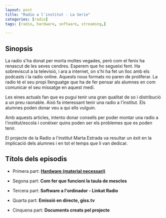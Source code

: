 ```yaml
---
layout: post
title: "Radio a l'institut - La Serie"
categories: [radio]
tags: [radio, hardware, software, streaming,]

---
```


## Sinopsis

La radio s'ha donat per morta moltes vegades, però com el fenix ha renascut de les seves cendres. Esperem que ho segueixi fent. Ha sobreviscut a la televisió, i ara a internet, on s'hi ha fet un lloc amb els podcasts i  la radio online. Aquests nous formats no paren de proliferar. La radio té el seu propi llenguatge que ha de fer pensar als alumnes en com comunicar el seu missatge en aquest medi.

Les eines actuals fan que es pugui tenir una gran qualitat de so i distribució a un preu raonable. Això fa interessant tenir una radio a l'institut. Els alumnes poden donar veu a qui ells vulguin.

Amb aquests articles, intento donar consells per poder montar una radio a l'institut/escola i conèixer quins poden ser els problemes que es poden tenir.

El projecte de la Radio a l'institut Marta Estrada va resultar un èxit en la implicació dels alumnes i en tot el temps que li van dedicar.

## Títols dels episodis

* Primera part: [**Hardware (material necessari)**](/blog/2019/08/06/Radioinstitut-Hardware)

* Segona part: **Com fer que funcioni la taula de mescles**

* Tercera part: **Software a l'ordinador - Linkat Radio**

* Quarta part: **Emissió en directe, giss.tv**

* Cinquena part: **Documents creats pel projecte**
